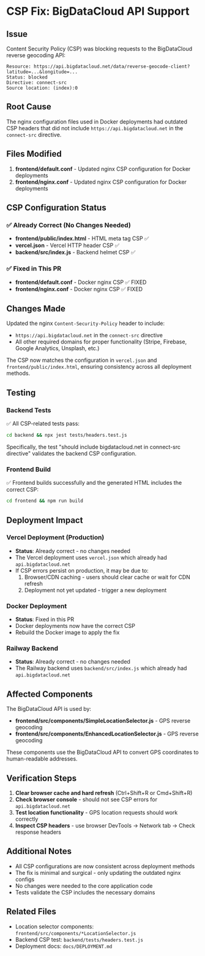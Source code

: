 # CSP Fix: BigDataCloud API Support

## Issue
Content Security Policy (CSP) was blocking requests to the BigDataCloud reverse geocoding API:
```
Resource: https://api.bigdatacloud.net/data/reverse-geocode-client?latitude=...&longitude=...
Status: blocked
Directive: connect-src
Source location: (index):0
```

## Root Cause
The nginx configuration files used in Docker deployments had outdated CSP headers that did not include `https://api.bigdatacloud.net` in the `connect-src` directive.

## Files Modified
1. **frontend/default.conf** - Updated nginx CSP configuration for Docker deployments
2. **frontend/nginx.conf** - Updated nginx CSP configuration for Docker deployments

## CSP Configuration Status

### ✅ Already Correct (No Changes Needed)
- **frontend/public/index.html** - HTML meta tag CSP ✅
- **vercel.json** - Vercel HTTP header CSP ✅
- **backend/src/index.js** - Backend helmet CSP ✅

### ✅ Fixed in This PR
- **frontend/default.conf** - Docker nginx CSP ✅ FIXED
- **frontend/nginx.conf** - Docker nginx CSP ✅ FIXED

## Changes Made

Updated the nginx `Content-Security-Policy` header to include:
- `https://api.bigdatacloud.net` in the `connect-src` directive
- All other required domains for proper functionality (Stripe, Firebase, Google Analytics, Unsplash, etc.)

The CSP now matches the configuration in `vercel.json` and `frontend/public/index.html`, ensuring consistency across all deployment methods.

## Testing

### Backend Tests
✅ All CSP-related tests pass:
```bash
cd backend && npx jest tests/headers.test.js
```

Specifically, the test "should include bigdatacloud.net in connect-src directive" validates the backend CSP configuration.

### Frontend Build
✅ Frontend builds successfully and the generated HTML includes the correct CSP:
```bash
cd frontend && npm run build
```

## Deployment Impact

### Vercel Deployment (Production)
- **Status**: Already correct - no changes needed
- The Vercel deployment uses `vercel.json` which already had `api.bigdatacloud.net`
- If CSP errors persist on production, it may be due to:
  1. Browser/CDN caching - users should clear cache or wait for CDN refresh
  2. Deployment not yet updated - trigger a new deployment

### Docker Deployment
- **Status**: Fixed in this PR
- Docker deployments now have the correct CSP
- Rebuild the Docker image to apply the fix

### Railway Backend
- **Status**: Already correct - no changes needed
- The Railway backend uses `backend/src/index.js` which already had `api.bigdatacloud.net`

## Affected Components

The BigDataCloud API is used by:
- **frontend/src/components/SimpleLocationSelector.js** - GPS reverse geocoding
- **frontend/src/components/EnhancedLocationSelector.js** - GPS reverse geocoding

These components use the BigDataCloud API to convert GPS coordinates to human-readable addresses.

## Verification Steps

1. **Clear browser cache and hard refresh** (Ctrl+Shift+R or Cmd+Shift+R)
2. **Check browser console** - should not see CSP errors for `api.bigdatacloud.net`
3. **Test location functionality** - GPS location requests should work correctly
4. **Inspect CSP headers** - use browser DevTools → Network tab → Check response headers

## Additional Notes

- All CSP configurations are now consistent across deployment methods
- The fix is minimal and surgical - only updating the outdated nginx configs
- No changes were needed to the core application code
- Tests validate the CSP includes the necessary domains

## Related Files
- Location selector components: `frontend/src/components/*LocationSelector.js`
- Backend CSP test: `backend/tests/headers.test.js`
- Deployment docs: `docs/DEPLOYMENT.md`
